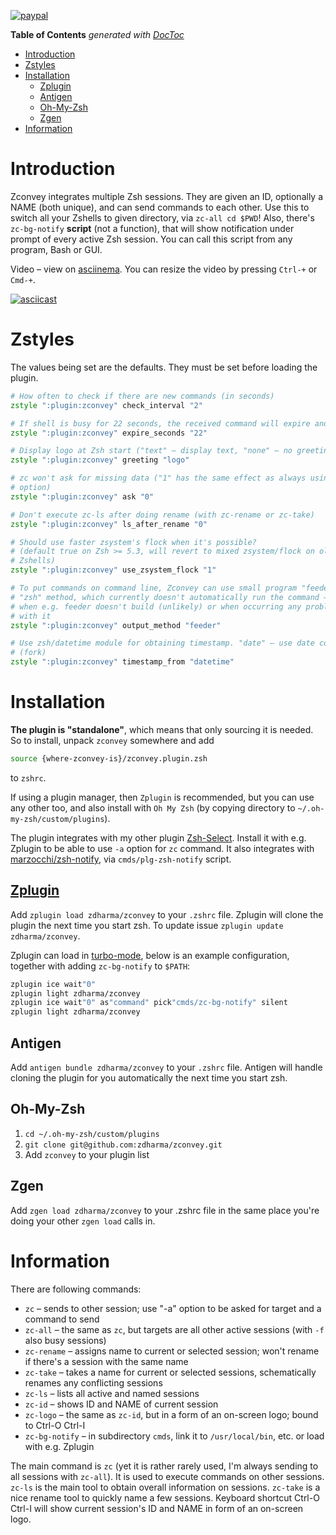 [![paypal](https://www.paypalobjects.com/en_US/i/btn/btn_donateCC_LG.gif)](https://www.paypal.com/cgi-bin/webscr?cmd=_s-xclick&hosted_button_id=D6XDCHDSBDSDG)

<!-- START doctoc generated TOC please keep comment here to allow auto update -->
<!-- DON'T EDIT THIS SECTION, INSTEAD RE-RUN doctoc TO UPDATE -->
**Table of Contents**  *generated with [DocToc](https://github.com/thlorenz/doctoc)*

- [Introduction](#introduction)
- [Zstyles](#zstyles)
- [Installation](#installation)
  - [Zplugin](#zplugin)
  - [Antigen](#antigen)
  - [Oh-My-Zsh](#oh-my-zsh)
  - [Zgen](#zgen)
- [Information](#information)

<!-- END doctoc generated TOC please keep comment here to allow auto update -->

# Introduction

Zconvey integrates multiple Zsh sessions. They are given an ID, optionally a NAME (both unique),
and can send commands to each other. Use this to switch all your Zshells to given directory, via
`zc-all cd $PWD`! Also, there's `zc-bg-notify` **script** (not a function), that will show
notification under prompt of every active Zsh session. You can call this script from any program,
Bash or GUI.

Video – view on [asciinema](https://asciinema.org/a/156726). You can resize the video by pressing `Ctrl-+` or `Cmd-+`.

[![asciicast](https://asciinema.org/a/156726.png)](https://asciinema.org/a/156726)

# Zstyles

The values being set are the defaults. They must be set before loading the plugin.

```zsh
# How often to check if there are new commands (in seconds)
zstyle ":plugin:zconvey" check_interval "2"

# If shell is busy for 22 seconds, the received command will expire and not run
zstyle ":plugin:zconvey" expire_seconds "22"

# Display logo at Zsh start ("text" – display text, "none" – no greeting)
zstyle ":plugin:zconvey" greeting "logo"

# zc won't ask for missing data ("1" has the same effect as always using -a
# option)
zstyle ":plugin:zconvey" ask "0"

# Don't execute zc-ls after doing rename (with zc-rename or zc-take)
zstyle ":plugin:zconvey" ls_after_rename "0"

# Should use faster zsystem's flock when it's possible?
# (default true on Zsh >= 5.3, will revert to mixed zsystem/flock on older
# Zshells)
zstyle ":plugin:zconvey" use_zsystem_flock "1"

# To put commands on command line, Zconvey can use small program "feeder". Or
# "zsh" method, which currently doesn't automatically run the command – to use
# when e.g. feeder doesn't build (unlikely) or when occurring any problems
# with it
zstyle ":plugin:zconvey" output_method "feeder"

# Use zsh/datetime module for obtaining timestamp. "date" – use date command
# (fork)
zstyle ":plugin:zconvey" timestamp_from "datetime"
```

# Installation

**The plugin is "standalone"**, which means that only sourcing it is needed. So to
install, unpack `zconvey` somewhere and add

```zsh
source {where-zconvey-is}/zconvey.plugin.zsh
```

to `zshrc`.

If using a plugin manager, then `Zplugin` is recommended, but you can use any
other too, and also install with `Oh My Zsh` (by copying directory to
`~/.oh-my-zsh/custom/plugins`).

The plugin integrates with my other plugin [Zsh-Select](https://github.com/psprint/zsh-select).
Install it with e.g. Zplugin to be able to use `-a` option for `zc` command. It also integrates
with [marzocchi/zsh-notify](https://github.com/marzocchi/zsh-notify), via `cmds/plg-zsh-notify`
script.

## [Zplugin](https://github.com/zdharma-continuum/zinit)

Add `zplugin load zdharma/zconvey` to your `.zshrc` file. Zplugin will clone the plugin
 the next time you start zsh. To update issue `zplugin update zdharma/zconvey`.

Zplugin can load in [turbo-mode](https://github.com/zdharma-continuum/zinit#turbo-mode-zsh--53),
below is an example configuration, together with adding `zc-bg-notify` to `$PATH`:

```zsh
zplugin ice wait"0"
zplugin light zdharma/zconvey
zplugin ice wait"0" as"command" pick"cmds/zc-bg-notify" silent
zplugin light zdharma/zconvey
```

## Antigen

Add `antigen bundle zdharma/zconvey` to your `.zshrc` file. Antigen will handle
cloning the plugin for you automatically the next time you start zsh.

## Oh-My-Zsh

1. `cd ~/.oh-my-zsh/custom/plugins`
2. `git clone git@github.com:zdharma/zconvey.git`
3. Add `zconvey` to your plugin list

## Zgen

Add `zgen load zdharma/zconvey` to your .zshrc file in the same place you're doing
your other `zgen load` calls in.

# Information

There are following commands:

- `zc` – sends to other session; use "-a" option to be asked for target and a command to send
- `zc-all` – the same as `zc`, but targets are all other active sessions (with `-f` also busy sessions)
- `zc-rename` – assigns name to current or selected session; won't rename if there's a session with the same name
- `zc-take` – takes a name for current or selected sessions, schematically renames any conflicting sessions
- `zc-ls` – lists all active and named sessions
- `zc-id` – shows ID and NAME of current session
- `zc-logo` – the same as `zc-id`, but in a form of an on-screen logo; bound to Ctrl-O Ctrl-I
- `zc-bg-notify` – in subdirectory `cmds`, link it to `/usr/local/bin`, etc. or load with e.g. Zplugin

The main command is `zc` (yet it is rather rarely used, I'm always sending to all sessions with `zc-all`).
It is used to execute commands on other sessions. `zc-ls` is the main tool
to obtain overall information on sessions. `zc-take` is a nice rename tool to quickly name a few
sessions. Keyboard shortcut Ctrl-O Ctrl-I will show current session's ID and NAME in form of an
on-screen logo.

